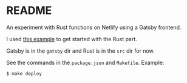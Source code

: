 # README

An experiment with Rust functions on Netlify using a Gatsby frontend.

I used [this example](https://github.com/netlify/rust-functions-example) to get started with the Rust part.

Gatsby is in the `gatsby` dir and Rust is in the `src` dir for now.

See the commands in the `package.json` and `Makefile`. Example:

```text
$ make deploy
```
